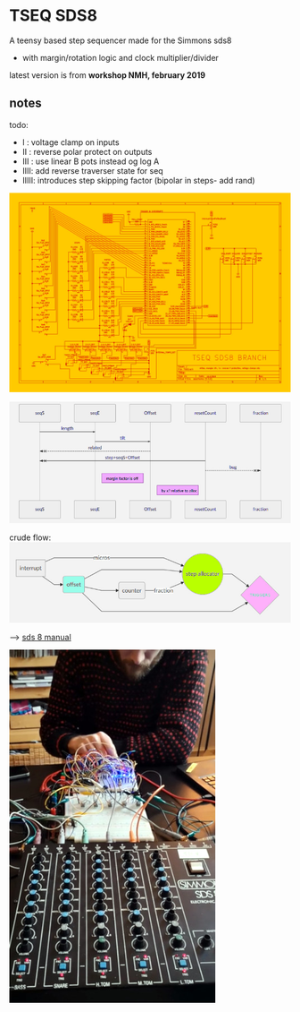 # TSEQ SDS8

A teensy based step sequencer made for the Simmons sds8
- with margin/rotation logic and clock multiplier/divider

latest version is from **workshop NMH, february 2019**


## notes

todo:
- l : voltage clamp on inputs
- II : reverse polar protect on outputs
- III : use linear B pots instead og log A
- IIII: add reverse traverser state for seq
- IIIII: introduces step skipping factor (bipolar in steps- add rand)

![TSYSEQ](images/TSEQ.jpg "skeem")

![TSYSEQ](images/mermaid1.jpg "dia")

crude flow:
![TSYSEQ](images/mermaid2.jpg "flo")

--> [sds 8 manual](https://www.simmonsmuseum.com/?area=downloads&download_id=120)

![TSYSEQ](images/pict.jpg "workshop")